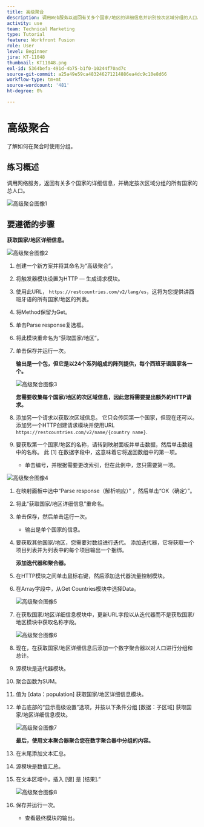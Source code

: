 ```yaml
---
title: 高级聚合
description: 调用Web服务以返回有关多个国家/地区的详细信息并识别按次区域分组的人口。
activity: use
team: Technical Marketing
type: Tutorial
feature: Workfront Fusion
role: User
level: Beginner
jira: KT-11048
thumbnail: KT11048.png
exl-id: 5364befa-491d-4b75-b1f0-10244f70ad7c
source-git-commit: a25a49e59ca483246271214886ea4dc9c10e8d66
workflow-type: tm+mt
source-wordcount: '481'
ht-degree: 0%

---
```


# 高级聚合

了解如何在聚合时使用分组。

## 练习概述

调用网络服务，返回有关多个国家的详细信息，并确定按次区域分组的所有国家的总人口。

![高级聚合图像1](../12-exercises/assets/advanced-aggregation-walkthrough-1.png)

## 要遵循的步骤

**获取国家/地区详细信息。**

![高级聚合图像2](../12-exercises/assets/advanced-aggregation-walkthrough-2.png)

1. 创建一个新方案并将其命名为“高级聚合”。
1. 将触发器模块设置为HTTP — 生成请求模块。
1. 使用此URL， `https://restcountries.com/v2/lang/es`，这将为您提供讲西班牙语的所有国家/地区的列表。
1. 将Method保留为Get。
1. 单击Parse response复选框。
1. 将此模块重命名为“获取国家/地区”。
1. 单击保存并运行一次。

   **输出是一个包，但它是以24个系列组成的阵列提供，每个西班牙语国家各一个。**

   ![高级聚合图像3](../12-exercises/assets/advanced-aggregation-walkthrough-3.png)

   **您需要收集每个国家/地区的次区域信息，因此您将需要提出额外的HTTP请求。**

1. 添加另一个请求以获取次区域信息。 它只会传回第一个国家，但现在还可以。 添加另一个HTTP创建请求模块并使用URL `https://restcountries.com/v2/name/{country name}`.
1. 要获取第一个国家/地区的名称，请转到映射面板并单击数据，然后单击数组中的名称。 此 [1] 在数据字段中，这意味着它将返回数组中的第一项。

   + 单击编号，并根据需要更改索引，但在此例中，您只需要第一项。

![高级聚合图像4](../12-exercises/assets/advanced-aggregation-walkthrough-4.png)

1. 在映射面板中选中“Parse response（解析响应）” ，然后单击“OK（确定）”。
1. 将此“获取国家/地区详细信息”重命名。
1. 单击保存，然后单击运行一次。

   + 输出是单个国家的信息。

1. 要获取其他国家/地区，您需要对数组进行迭代。 添加迭代器，它将获取一个项目列表并为列表中的每个项目输出一个捆绑。

   **添加迭代器和聚合器。**

1. 在HTTP模块之间单击鼠标右键，然后添加迭代器流量控制模块。
1. 在Array字段中，从Get Countries模块中选择Data。

   ![高级聚合图像5](../12-exercises/assets/advanced-aggregation-walkthrough-5.png)

1. 在获取国家/地区详细信息模块中，更新URL字段以从迭代器而不是获取国家/地区模块中获取名称字段。

   ![高级聚合图像6](../12-exercises/assets/advanced-aggregation-walkthrough-6.png)

1. 现在，在获取国家/地区详细信息后添加一个数字聚合器以对人口进行分组和总计。
1. 源模块是迭代器模块。
1. 聚合函数为SUM。
1. 值为 [data：population] 获取国家/地区详细信息模块。
1. 单击底部的“显示高级设置”选项，并按以下条件分组 [数据：子区域] 获取国家/地区详细信息模块。

   ![高级聚合图像7](../12-exercises/assets/advanced-aggregation-walkthrough-7.png)

   **最后，使用文本聚合器聚合您在数字聚合器中分组的内容。**

1. 在末尾添加文本汇总。
1. 源模块是数值汇总。
1. 在文本区域中，插入 [键] 是 [结果].”

   ![高级聚合图像8](../12-exercises/assets/advanced-aggregation-walkthrough-8.png)

1. 保存并运行一次。

   + 查看最终模块的输出。
